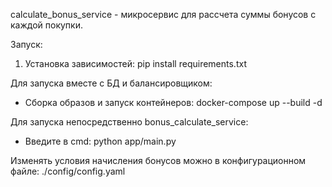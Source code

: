 calculate_bonus_service - микросервис для рассчета суммы бонусов с каждой
покупки.

Запуск:
1. Установка зависимостей: pip install requirements.txt

Для запуска вместе с БД и балансировщиком:
- Сборка образов и запуск контейнеров: docker-compose up --build -d

Для запуска непосредственно bonus_calculate_service:
- Введите в cmd: python app/main.py

Изменять условия начисления бонусов можно в конфигурационном файле:
./config/config.yaml